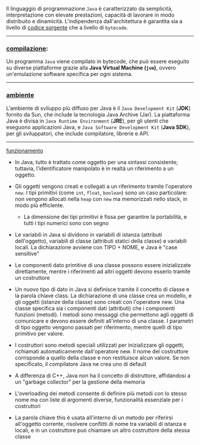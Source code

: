 Il linguaggio di programmazione `Java` è caratterizzato da semplicità, interpretazione con elevate prestazioni, capacità di lavorare in modo distribuito e dinamicità. L'indipendenza dall'architettura è garantita sia a livello di <u>codice sorgente</u> che a livello di `bytecode`.
___
### <u>compilazione</u>:
Un programma `Java` viene compilato in bytecode, che può essere eseguito su diverse piattaforme grazie alla **Java Virtual Machine (`jvm`)**, ovvero un'emulazione software specifica per ogni sistema.
___
### <u>ambiente</u>
L'ambiente di sviluppo più diffuso per Java è il `Java Development Kit` (**JDK**) fornito da Sun, che include la tecnologia Java Archive (Jar). La piattaforma Java è divisa in `Java Runtime Environment` (**JRE**), per gli utenti che eseguono applicazioni Java, e `Java Software Development Kit` (**Java SDK**), per gli sviluppatori, che include compilatore, librerie e API.
___

<u>funzionamento</u>
- In Java, tutto è trattato come oggetto per una sintassi consistente; tuttavia, l'identificatore manipolato è in realtà un riferimento a un oggetto. 
- Gli oggetti vengono creati e collegati a un riferimento tramite l'operatore `new`. I tipi primitivi (come `int`, `float`, `boolean`) sono un caso particolare: non vengono allocati nella `heap` con `new` ma memorizzati nello stack, in modo più efficiente. 
	- La dimensione dei tipi primitivi è fissa per garantire la portabilità, e tutti i tipi numerici sono con segno

- Le variabili in Java si dividono in variabili di istanza (attributi dell'oggetto), variabili di classe (attributi statici della classe) e variabili locali. La dichiarazione avviene con TIPO + NOME, e Java è "case sensitive"
- Le componenti dato primitive di una classe possono essere inizializzate direttamente, mentre i riferimenti ad altri oggetti devono esserlo tramite un costruttore
- Un nuovo tipo di dato in Java si definisce tramite il concetto di classe e la parola chiave class. La dichiarazione di una classe crea un modello, e gli oggetti (istanze della classe) sono creati con l'operatore new. Una classe specifica sia i componenti dati (attributi) che i componenti funzioni (metodi). I metodi sono messaggi che permettono agli oggetti di comunicare e devono essere definiti all'interno di una classe. I parametri di tipo oggetto vengono passati per riferimento, mentre quelli di tipo primitivo per valore.
- I costruttori sono metodi speciali utilizzati per inizializzare gli oggetti, richiamati automaticamente dall'operatore new. Il nome del costruttore corrisponde a quello della classe e non restituisce alcun valore. Se non specificato, il compilatore Java ne crea uno di default
- A differenza di C++, Java non ha il concetto di distruttore, affidandosi a un "garbage collector" per la gestione della memoria
- L'overloading dei metodi consente di definire più metodi con lo stesso nome ma con liste di argomenti diverse, funzionalità essenziale per i costruttori
- La parola chiave this è usata all'interno di un metodo per riferirsi all'oggetto corrente, risolvere conflitti di nome tra variabili di istanza e locali, e in un costruttore può chiamare un altro costruttore della stessa classe